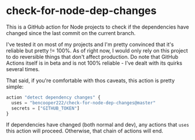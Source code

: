 # check-for-node-dep-changes

This is a GitHub action for Node projects to check if the dependencies have changed since the last commit on the current branch. 

I've tested it on most of my projects and I'm pretty convinced that it's reliable but pretty != 100%. As of right now, I would only rely on this project to do reversible things that don't affect production. Do note that GitHub Actions itself is in beta and is not 100% reliable - I've dealt with its quirks several times. 

That said, if you're comfortable with thos caveats, this action is pretty simple:

```javascript
action "detect dependency changes" {
  uses = "bencooper222/check-for-node-dep-changes@master"
  secrets = ["GITHUB_TOKEN"]
}
```
If dependencies have changed (both normal and dev), any actions that `uses` this action will proceed. Otherwise, that chain of actions will end. 